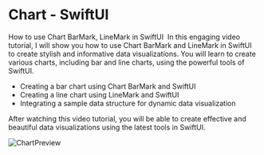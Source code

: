 # Chart - SwiftUI

How to use Chart BarMark, LineMark in SwiftUI  In this engaging video tutorial, I will show you how to use Chart BarMark and LineMark in SwiftUI to create stylish and informative data visualizations. You will learn to create various charts, including bar and line charts, using the powerful tools of SwiftUI.

- Creating a bar chart using Chart BarMark and SwiftUI
- Creating a line chart using LineMark and SwiftUI
- Integrating a sample data structure for dynamic data visualization

After watching this video tutorial, you will be able to create effective and beautiful data visualizations using the latest tools in SwiftUI.

![ChartPreview](https://user-images.githubusercontent.com/127990298/232527404-5fce89f1-8978-4430-a153-65bed360b320.jpg)
